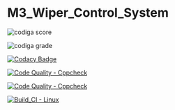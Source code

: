 # M3_Wiper_Control_System

![codiga score](https://api.codiga.io/project/33402/score/svg)

![codiga grade](https://api.codiga.io/project/33402/status/svg)

[![Codacy Badge](https://app.codacy.com/project/badge/Grade/24bc49fd934645ab8bce0f06f2c9c79f)](https://www.codacy.com/gh/SunkaraSivaGanesh/M3_Wiper_Control_System/dashboard?utm_source=github.com&amp;utm_medium=referral&amp;utm_content=SunkaraSivaGanesh/M3_Wiper_Control_System&amp;utm_campaign=Badge_Grade)


[![Code Quality - Cppcheck](https://github.com/SunkaraSivaGanesh/M3_Wiper_Control_System/actions/workflows/Cppcheck.yml/badge.svg)](https://github.com/SunkaraSivaGanesh/M3_Wiper_Control_System/actions/workflows/Cppcheck.yml)


[![Code Quality - Cppcheck](https://github.com/SunkaraSivaGanesh/M3_Wiper_Control_System/actions/workflows/Cppcheck.yml/badge.svg)](https://github.com/SunkaraSivaGanesh/M3_Wiper_Control_System/actions/workflows/Cppcheck.yml)


[![Build_CI - Linux](https://github.com/SunkaraSivaGanesh/M3_Wiper_Control_System/actions/workflows/Linux.yml/badge.svg)](https://github.com/SunkaraSivaGanesh/M3_Wiper_Control_System/actions/workflows/Linux.yml)
